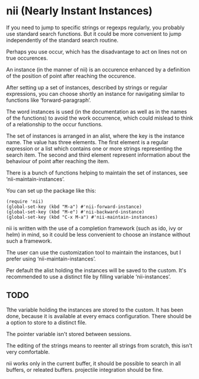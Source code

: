 # nii (Nearly Instant Instances)

If you need to jump to specific strings or regexps regularly, you probably use standard search functions.
But it could be more convenient to jump independently of the standard search routine.

Perhaps you use occur, which has the disadvantage to act on lines not on true occurences.

An instance (in the manner of nii) is an occurence enhanced by a definition of the position of point after reaching the occurence.

After setting up a set of instances, described by strings or regular expressions,
you can choose shortly an instance for navigating similar to functions like ‘forward-paragraph’.

The word instances is used (in the documentation as well as in the names of the functions) to avoid the work occurrence,
which could mislead to think of a relationship to the occur functions.

The set of instances is arranged in an alist, where the key is the instance name.
The value has three elements.
The first element is a regular expression or a list which contains one or more strings representing the search item.
The second and third element represent information about the behaviour of point after reaching the item.

There is a bunch of functions helping to maintain the set of instances, see ‘nii-maintain-instances’.

You can set up the package like this:

    (require 'nii)
    (global-set-key (kbd "M-a") #'nii-forward-instance)
    (global-set-key (kbd "M-e") #'nii-backward-instance)
    (global-set-key (kbd "C-x M-a") #'nii-maintain-instances)

nii is written with the use of a completion framework (such as ido, ivy or helm) in mind,
so it could be less convenient to choose an instance without such a framework.

The user can use the customization tool to maintain the instances, but I prefer using ‘nii-maintain-instances’.

Per default the alist holding the instances will be saved to the custom.
It's recommended to use a distinct file by filling variable ‘nii-instances’.

## TODO

Tthe variable holding the instances are stored to the custom.
It has been done, because it is available at every emacs configuration.
There should be a option to store to a distinct file.

The pointer variable isn't stored between sessions.

The editing of the strings means to reenter all strings from scratch, this isn't very comfortable.

nii works only in the current buffer, it should be possible to search in all buffers, or releated buffers.
projectile integration should be fine.
